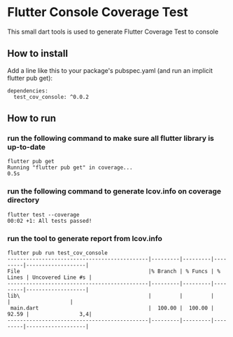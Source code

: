 # Flutter Console Coverage Test

This small dart tools is used to generate Flutter Coverage Test to console

## How to install
Add a line like this to your package's pubspec.yaml (and run an implicit flutter pub get):
```
dependencies:
  test_cov_console: ^0.0.2
```

## How to run
### run the following command to make sure all flutter library is up-to-date
```
flutter pub get
Running "flutter pub get" in coverage...                            0.5s
```
### run the following command to generate lcov.info on coverage directory
```
flutter test --coverage
00:02 +1: All tests passed!
```
### run the tool to generate report from lcov.info
```
flutter pub run test_cov_console
---------------------------------------------|---------|---------|---------|-------------------|
File                                         |% Branch | % Funcs | % Lines | Uncovered Line #s |
---------------------------------------------|---------|---------|---------|-------------------|
lib\                                         |         |         |         |                   |
 main.dart                                   |  100.00 |  100.00 |   92.59 |                3,4|
---------------------------------------------|---------|---------|---------|-------------------|
